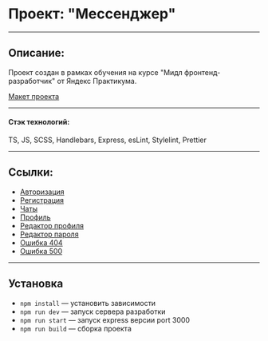 # Проект: "Мессенджер"

---

## Описание:

Проект создан в рамках обучения на курсе "Мидл фронтенд-разработчик" от Яндекс Практикума.

[Макет проекта](https://www.figma.com/file/jF5fFFzgGOxQeB4CmKWTiE/Chat_external_link?type=design&node-id=0%3A1&mode=design&t=fs4WyZWHCaf81psd-1)

---

#### Стэк технологий:

TS, JS, SCSS, Handlebars, Express, esLint, Stylelint, Prettier

---

## Ссылки:

- [Авторизация](https://deploy--astounding-frangollo-d58fdf.netlify.app/)
- [Регистрация](https://deploy--astounding-frangollo-d58fdf.netlify.app/signin)
- [Чаты](https://deploy--astounding-frangollo-d58fdf.netlify.app/messenger)
- [Профиль](https://deploy--astounding-frangollo-d58fdf.netlify.app/settings)
- [Редактор профиля](https://deploy--astounding-frangollo-d58fdf.netlify.app/profile-change-data)
- [Редактор пароля](https://deploy--astounding-frangollo-d58fdf.netlify.app/profile-change-password)
- [Ошибка 404](https://deploy--astounding-frangollo-d58fdf.netlify.app/404)
- [Ошибка 500](https://deploy--astounding-frangollo-d58fdf.netlify.app/500)

---

## Установка

- `npm install` — установить зависимости
- `npm run dev` — запуск сервера разработки
- `npm run start` — запуск express версии port 3000
- `npm run build` — сборка проекта
